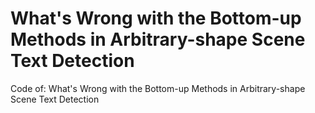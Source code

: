 # What's Wrong with the Bottom-up Methods in Arbitrary-shape Scene Text Detection
Code of: What's Wrong with the Bottom-up Methods in Arbitrary-shape Scene Text Detection
